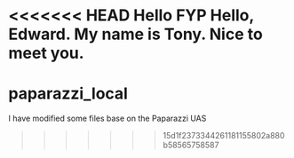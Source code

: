 <<<<<<< HEAD
Hello FYP
Hello, Edward. My name is Tony. Nice to meet you.
=======
paparazzi_local
===============

I have modified some files base on the Paparazzi UAS
>>>>>>> 15d1f2373344261181155802a880b58565758587
